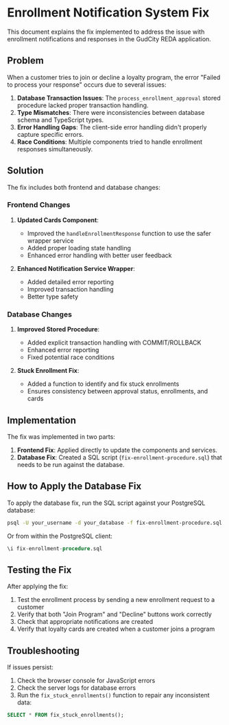 # Enrollment Notification System Fix

This document explains the fix implemented to address the issue with enrollment notifications and responses in the GudCity REDA application.

## Problem

When a customer tries to join or decline a loyalty program, the error "Failed to process your response" occurs due to several issues:

1. **Database Transaction Issues**: The `process_enrollment_approval` stored procedure lacked proper transaction handling.
2. **Type Mismatches**: There were inconsistencies between database schema and TypeScript types.
3. **Error Handling Gaps**: The client-side error handling didn't properly capture specific errors.
4. **Race Conditions**: Multiple components tried to handle enrollment responses simultaneously.

## Solution

The fix includes both frontend and database changes:

### Frontend Changes

1. **Updated Cards Component**: 
   - Improved the `handleEnrollmentResponse` function to use the safer wrapper service
   - Added proper loading state handling
   - Enhanced error handling with better user feedback

2. **Enhanced Notification Service Wrapper**:
   - Added detailed error reporting
   - Improved transaction handling
   - Better type safety

### Database Changes

1. **Improved Stored Procedure**:
   - Added explicit transaction handling with COMMIT/ROLLBACK
   - Enhanced error reporting
   - Fixed potential race conditions

2. **Stuck Enrollment Fix**:
   - Added a function to identify and fix stuck enrollments
   - Ensures consistency between approval status, enrollments, and cards

## Implementation

The fix was implemented in two parts:

1. **Frontend Fix**: Applied directly to update the components and services.
2. **Database Fix**: Created a SQL script (`fix-enrollment-procedure.sql`) that needs to be run against the database.

## How to Apply the Database Fix

To apply the database fix, run the SQL script against your PostgreSQL database:

```bash
psql -U your_username -d your_database -f fix-enrollment-procedure.sql
```

Or from within the PostgreSQL client:

```sql
\i fix-enrollment-procedure.sql
```

## Testing the Fix

After applying the fix:

1. Test the enrollment process by sending a new enrollment request to a customer
2. Verify that both "Join Program" and "Decline" buttons work correctly
3. Check that appropriate notifications are created
4. Verify that loyalty cards are created when a customer joins a program

## Troubleshooting

If issues persist:

1. Check the browser console for JavaScript errors
2. Check the server logs for database errors
3. Run the `fix_stuck_enrollments()` function to repair any inconsistent data:

```sql
SELECT * FROM fix_stuck_enrollments();
``` 